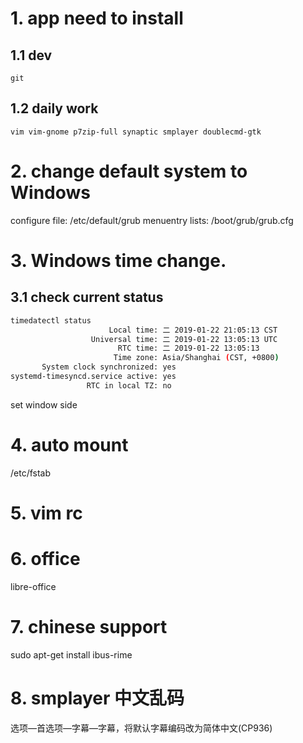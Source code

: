 # 1. app need to install
## 1.1 dev
```
git
```
## 1.2 daily work
```
vim vim-gnome p7zip-full synaptic smplayer doublecmd-gtk 
``` 

# 2. change default system to Windows
configure file: /etc/default/grub
menuentry lists: /boot/grub/grub.cfg


# 3. Windows time change.
## 3.1 check current status
```bash
timedatectl status
                      Local time: 二 2019-01-22 21:05:13 CST
                  Universal time: 二 2019-01-22 13:05:13 UTC
                        RTC time: 二 2019-01-22 13:05:13
                       Time zone: Asia/Shanghai (CST, +0800)
       System clock synchronized: yes
systemd-timesyncd.service active: yes
                 RTC in local TZ: no
```
set window side

# 4. auto mount
/etc/fstab

# 5. vim rc
# 6. office 
libre-office
# 7. chinese support
sudo apt-get install ibus-rime
# 8. smplayer 中文乱码
选项—首选项—字幕—字幕，将默认字幕编码改为简体中文(CP936)
